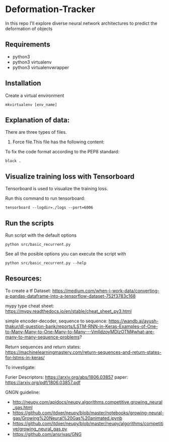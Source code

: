 # Deformation-Tracker
In this repo I'll explore diverse neural network architectures to predict the deformation of objects

## Requirements
* python3
* python3 virtualenv
* python3 virtualenvwrapper

## Installation
Create a virtual environment
```
mkvirtualenv [env_name]
```

## Explanation of data:
There are three types of files.
1. Force file.This file has the following content:

To fix the code format according to the PEP8 standard:
```
black .
```

## Visualize training loss with Tensorboard
Tensorboard is used to visualize the training loss.

Run this command to run tensorboard:
```
tensorboard --logdir=./logs --port=6006
```

## Run the scripts
Run script with the default options
```
python src/basic_recurrent.py
```

See all the posible options you can execute the script with
```
python src/basic_recurrent.py --help
```

## Resources:

To create a tf Dataset:
https://medium.com/when-i-work-data/converting-a-pandas-dataframe-into-a-tensorflow-dataset-752f3783c168

mypy type cheat sheet:
https://mypy.readthedocs.io/en/stable/cheat_sheet_py3.html

simple encoder-decoder, sequence to sequence:
https://wandb.ai/ayush-thakur/dl-question-bank/reports/LSTM-RNN-in-Keras-Examples-of-One-to-Many-Many-to-One-Many-to-Many---VmlldzoyMDIzOTM#what-are-many-to-many-sequence-problems?

Return sequences and return states:
https://machinelearningmastery.com/return-sequences-and-return-states-for-lstms-in-keras/

To investigate:

Furier Descriptors: https://arxiv.org/abs/1806.03857
paper: https://arxiv.org/pdf/1806.03857.pdf

GNGN guideline:
 - http://neupy.com/apidocs/neupy.algorithms.competitive.growing_neural_gas.html
 - https://github.com/itdxer/neupy/blob/master/notebooks/growing-neural-gas/Growing%20Neural%20Gas%20animated.ipynb
 - https://github.com/itdxer/neupy/blob/master/neupy/algorithms/competitive/growing_neural_gas.py
 - https://github.com/ansrivas/GNG
